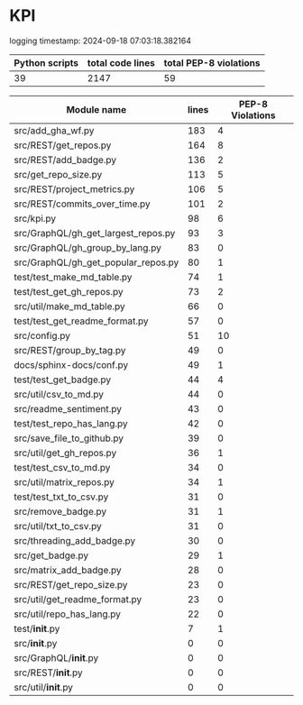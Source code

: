 # KPI

logging timestamp:
2024-09-18 07:03:18.382164

| Python scripts | total code lines | total PEP-8 violations |
| -------------- | ---------------- | ---------------------- |
| 39| 2147 | 59 |

| Module name | lines | PEP-8 Violations |
| ----------- | ----- | ---------------- |
| src/add_gha_wf.py                        |        183 |                    4 |
| src/REST/get_repos.py                    |        164 |                    8 |
| src/REST/add_badge.py                    |        136 |                    2 |
| src/get_repo_size.py                     |        113 |                    5 |
| src/REST/project_metrics.py              |        106 |                    5 |
| src/REST/commits_over_time.py            |        101 |                    2 |
| src/kpi.py                               |         98 |                    6 |
| src/GraphQL/gh_get_largest_repos.py      |         93 |                    3 |
| src/GraphQL/gh_group_by_lang.py          |         83 |                    0 |
| src/GraphQL/gh_get_popular_repos.py      |         80 |                    1 |
| test/test_make_md_table.py               |         74 |                    1 |
| test/test_get_gh_repos.py                |         73 |                    2 |
| src/util/make_md_table.py                |         66 |                    0 |
| test/test_get_readme_format.py           |         57 |                    0 |
| src/config.py                            |         51 |                   10 |
| src/REST/group_by_tag.py                 |         49 |                    0 |
| docs/sphinx-docs/conf.py                 |         49 |                    1 |
| test/test_get_badge.py                   |         44 |                    4 |
| src/util/csv_to_md.py                    |         44 |                    0 |
| src/readme_sentiment.py                  |         43 |                    0 |
| test/test_repo_has_lang.py               |         42 |                    0 |
| src/save_file_to_github.py               |         39 |                    0 |
| src/util/get_gh_repos.py                 |         36 |                    1 |
| test/test_csv_to_md.py                   |         34 |                    0 |
| src/util/matrix_repos.py                 |         34 |                    1 |
| test/test_txt_to_csv.py                  |         31 |                    0 |
| src/remove_badge.py                      |         31 |                    1 |
| src/util/txt_to_csv.py                   |         31 |                    0 |
| src/threading_add_badge.py               |         30 |                    0 |
| src/get_badge.py                         |         29 |                    1 |
| src/matrix_add_badge.py                  |         28 |                    0 |
| src/REST/get_repo_size.py                |         23 |                    0 |
| src/util/get_readme_format.py            |         23 |                    0 |
| src/util/repo_has_lang.py                |         22 |                    0 |
| test/__init__.py                         |          7 |                    1 |
| src/__init__.py                          |          0 |                    0 |
| src/GraphQL/__init__.py                  |          0 |                    0 |
| src/REST/__init__.py                     |          0 |                    0 |
| src/util/__init__.py                     |          0 |                    0 |
